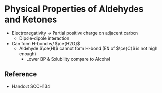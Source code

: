 # Physical Properties of Aldehydes and Ketones

* Electronegativity → Partial positive charge on adjacent carbon
  * Dipole-dipole interaction
* Can form H-bond w/ $\ce{H2O}$
  * Aldehyde $\ce{H}$ cannot form H-bond (EN of $\ce{C}$ is not high enough)
    * Lower BP & Solubility compare to Alcohol

## Reference

* Handout SCCH134
